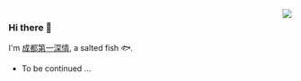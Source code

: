 <a href="https://github.com/cddysq">
  <img align="right" src="https://github-readme-stats.vercel.app/api?username=cddysq&show_icons=true" />
</a>

### Hi there 👋

I'm [成都第一深情](https://blog.yileaf.com), a salted fish 🐟.

- To be continued ...
